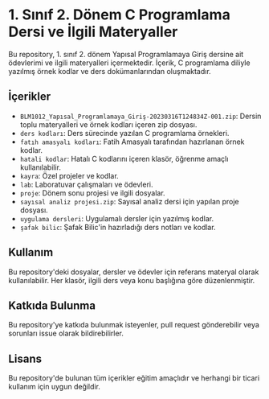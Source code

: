 # 1. Sınıf 2. Dönem C Programlama Dersi ve İlgili Materyaller

Bu repository, 1. sınıf 2. dönem Yapısal Programlamaya Giriş dersine ait ödevlerimi ve ilgili materyalleri içermektedir. İçerik, C programlama diliyle yazılmış örnek kodlar ve ders dokümanlarından oluşmaktadır.

## İçerikler

- `BLM1012_Yapısal_Programlamaya_Giriş-20230316T124834Z-001.zip`: Dersin toplu materyalleri ve örnek kodları içeren zip dosyası.
- `ders kodları`: Ders sürecinde yazılan C programlama örnekleri.
- `fatıh amasyalı kodları`: Fatih Amasyalı tarafından hazırlanan örnek kodlar.
- `hatali kodlar`: Hatalı C kodlarını içeren klasör, öğrenme amaçlı kullanılabilir.
- `kayra`: Özel projeler ve kodlar.
- `lab`: Laboratuvar çalışmaları ve ödevleri.
- `proje`: Dönem sonu projesi ve ilgili dosyalar.
- `sayısal analiz projesi.zip`: Sayısal analiz dersi için yapılan proje dosyası.
- `uygulama dersleri`: Uygulamalı dersler için yazılmış kodlar.
- `şafak bilic`: Şafak Bilic'in hazırladığı ders notları ve kodlar.

## Kullanım

Bu repository'deki dosyalar, dersler ve ödevler için referans materyal olarak kullanılabilir. Her klasör, ilgili ders veya konu başlığına göre düzenlenmiştir.

## Katkıda Bulunma

Bu repository'ye katkıda bulunmak isteyenler, pull request gönderebilir veya sorunları issue olarak bildirebilirler.

## Lisans

Bu repository'de bulunan tüm içerikler eğitim amaçlıdır ve herhangi bir ticari kullanım için uygun değildir.
